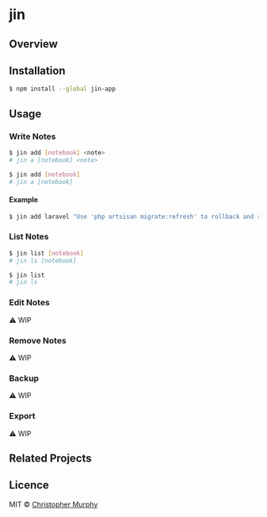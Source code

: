 # jin

## Overview

## Installation

```bash
$ npm install --global jin-app
```

## Usage

### Write Notes

```bash
$ jin add [notebook] <note>
# jin a [notebook] <note>
```

```bash
$ jin add [notebook]
# jin a [notebook]
```

#### Example

```bash
$ jin add laravel "Use 'php artsisan migrate:refresh' to rollback and recreate migrations"
```

### List Notes

```bash
$ jin list [notebook]
# jin ls [notebook]
```

```bash
$ jin list
# jin ls
```

### Edit Notes

⚠ WIP

### Remove Notes

⚠ WIP

### Backup

⚠ WIP

### Export

⚠ WIP

## Related Projects

## Licence

MIT &copy; [Christopher Murphy](https://github.com/splode)